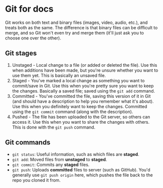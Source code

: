 # Git for docs

Git works on both text and binary files (images, video, audio, etc.), and treats both as the same. The difference is that binary files can be difficult to merge, and so Git won't even try and merge them (it'll just ask you to choose one over the other).

## Git stages
1. Unstaged - Local change to a file (or added or deleted the file). Use this when additions have been made, but you're unsure whether you want to use them yet. This is basically an unsaved file.
2. Staged - You've marked a local change as something you want to commit/save in Git. Use this when you're pretty sure you want to keep the changes. Basically a saved file; saved using the `git add` command.
3. Committed - You've committed the file, saving this version of it in Git (and should have a description to help you remember what it's about). Use this when you definitely want to keep the changes. Committed using the `git commit` command (along with the description).
4. Pushed - The file has been uploaded to the Git server, so others can access it. Use this when you want to share the changes with others. This is done with the `git push` command.

## Git commands
- `git status`: Useful information, such as which files are **staged**.
- `git add`: Moved files from **unstaged** to **staged**.
- `git commit`: Commits any **staged** files.
- `git push`: Uploads **committed** files to server (such as GitHub). You'd generally use `git push origin` here, which pushes the file back to the repo you cloned it from.
